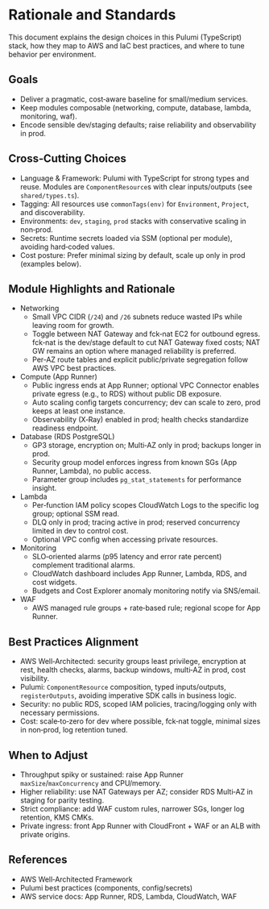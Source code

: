 # Rationale and Standards

This document explains the design choices in this Pulumi (TypeScript) stack, how they map to AWS and IaC best practices, and where to tune behavior per environment.

## Goals
- Deliver a pragmatic, cost‑aware baseline for small/medium services.
- Keep modules composable (networking, compute, database, lambda, monitoring, waf).
- Encode sensible dev/staging defaults; raise reliability and observability in prod.

## Cross‑Cutting Choices
- Language & Framework: Pulumi with TypeScript for strong types and reuse. Modules are `ComponentResource`s with clear inputs/outputs (see `shared/types.ts`).
- Tagging: All resources use `commonTags(env)` for `Environment`, `Project`, and discoverability.
- Environments: `dev`, `staging`, `prod` stacks with conservative scaling in non‑prod.
- Secrets: Runtime secrets loaded via SSM (optional per module), avoiding hard‑coded values.
- Cost posture: Prefer minimal sizing by default, scale up only in prod (examples below).

## Module Highlights and Rationale
- Networking
  - Small VPC CIDR (`/24`) and `/26` subnets reduce wasted IPs while leaving room for growth.
  - Toggle between NAT Gateway and fck‑nat EC2 for outbound egress. fck‑nat is the dev/stage default to cut NAT Gateway fixed costs; NAT GW remains an option where managed reliability is preferred.
  - Per‑AZ route tables and explicit public/private segregation follow AWS VPC best practices.
- Compute (App Runner)
  - Public ingress ends at App Runner; optional VPC Connector enables private egress (e.g., to RDS) without public DB exposure.
  - Auto scaling config targets concurrency; dev can scale to zero, prod keeps at least one instance.
  - Observability (X‑Ray) enabled in prod; health checks standardize readiness endpoint.
- Database (RDS PostgreSQL)
  - GP3 storage, encryption on; Multi‑AZ only in prod; backups longer in prod.
  - Security group model enforces ingress from known SGs (App Runner, Lambda), no public access.
  - Parameter group includes `pg_stat_statements` for performance insight.
- Lambda
  - Per‑function IAM policy scopes CloudWatch Logs to the specific log group; optional SSM read.
  - DLQ only in prod; tracing active in prod; reserved concurrency limited in dev to control cost.
  - Optional VPC config when accessing private resources.
- Monitoring
  - SLO‑oriented alarms (p95 latency and error rate percent) complement traditional alarms.
  - CloudWatch dashboard includes App Runner, Lambda, RDS, and cost widgets.
  - Budgets and Cost Explorer anomaly monitoring notify via SNS/email.
- WAF
  - AWS managed rule groups + rate‑based rule; regional scope for App Runner.

## Best Practices Alignment
- AWS Well‑Architected: security groups least privilege, encryption at rest, health checks, alarms, backup windows, multi‑AZ in prod, cost visibility.
- Pulumi: `ComponentResource` composition, typed inputs/outputs, `registerOutputs`, avoiding imperative SDK calls in business logic.
- Security: no public RDS, scoped IAM policies, tracing/logging only with necessary permissions.
- Cost: scale‑to‑zero for dev where possible, fck‑nat toggle, minimal sizes in non‑prod, log retention tuned.

## When to Adjust
- Throughput spiky or sustained: raise App Runner `maxSize`/`maxConcurrency` and CPU/memory.
- Higher reliability: use NAT Gateways per AZ; consider RDS Multi‑AZ in staging for parity testing.
- Strict compliance: add WAF custom rules, narrower SGs, longer log retention, KMS CMKs.
- Private ingress: front App Runner with CloudFront + WAF or an ALB with private origins.

## References
- AWS Well‑Architected Framework
- Pulumi best practices (components, config/secrets)
- AWS service docs: App Runner, RDS, Lambda, CloudWatch, WAF

